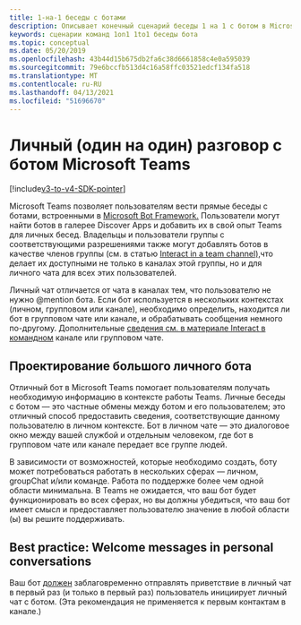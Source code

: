 ```yaml
---
title: 1-на-1 беседы с ботами
description: Описывает конечный сценарий беседы 1 на 1 с ботом в Microsoft Teams
keywords: сценарии команд 1on1 1to1 беседы бота
ms.topic: conceptual
ms.date: 05/20/2019
ms.openlocfilehash: 43b44d15b675db2fa6c38d6661858c4e0a595039
ms.sourcegitcommit: 79e6bccfb513d4c16a58ffc03521edcf134fa518
ms.translationtype: MT
ms.contentlocale: ru-RU
ms.lasthandoff: 04/13/2021
ms.locfileid: "51696670"
---
```

# <a name="have-a-personal-one-on-one-conversation-with-a-microsoft-teams-bot"></a>Личный (один на один) разговор с ботом Microsoft Teams

[!include[v3-to-v4-SDK-pointer](~/includes/v3-to-v4-pointer-bots.md)]

Microsoft Teams позволяет пользователям вести прямые беседы с ботами, встроенными в [Microsoft Bot Framework.](/azure/bot-service/?view=azure-bot-service-3.0&preserve-view=true) Пользователи могут найти ботов в галерее Discover Apps и добавить их в свой опыт Teams для личных бесед. Владельцы и пользователи группы с соответствующими разрешениями также могут добавлять ботов в качестве членов группы (см. в статью [Interact in a team channel),](~/resources/bot-v3/bot-conversations/bots-conv-channel.md)что делает их доступными не только в каналах этой группы, но и для личного чата для всех этих пользователей.

Личный чат отличается от чата в каналах тем, что пользователю не нужно @mention бота. Если бот используется в нескольких контекстах (личном, групповом или канале), необходимо определить, находится ли бот в групповом чате или канале, и обрабатывать сообщения немного по-другому. Дополнительные [сведения см. в материале Interact в командном](~/resources/bot-v3/bot-conversations/bots-conv-proactive.md) канале или групповом чате.

## <a name="designing-a-great-personal-bot"></a>Проектирование большого личного бота

Отличный бот в Microsoft Teams помогает пользователям получать необходимую информацию в контексте работы Teams. Личные беседы с ботом — это частные обмены между ботом и его пользователем; это отличный способ предоставить сведения, соответствующие данному пользователю в личном контексте. Бот в личном чате — это диалоговое окно между вашей службой и отдельным человеком, где бот в групповом чате или канале передает все группе людей.

В зависимости от возможностей, которые необходимо создать, боту может потребоваться работать в нескольких сферах — личном, groupChat и/или команде. Работа по поддержке более чем одной области минимальна. В Teams не ожидается, что ваш бот будет функционировать во всех сферах, но вы должны убедиться, что ваш бот имеет смысл и предоставляет пользователю значение в любой области (ы) вы решите поддерживать.

## <a name="best-practice-welcome-messages-in-personal-conversations"></a>Best practice: Welcome messages in personal conversations

Ваш бот [должен](~/resources/bot-v3/bot-conversations/bots-conv-proactive.md) заблаговременно отправлять приветствие в личный чат в первый раз (и только в первый раз) пользователь инициирует личный чат с ботом. (Эта рекомендация не применяется к первым контактам в канале.)
